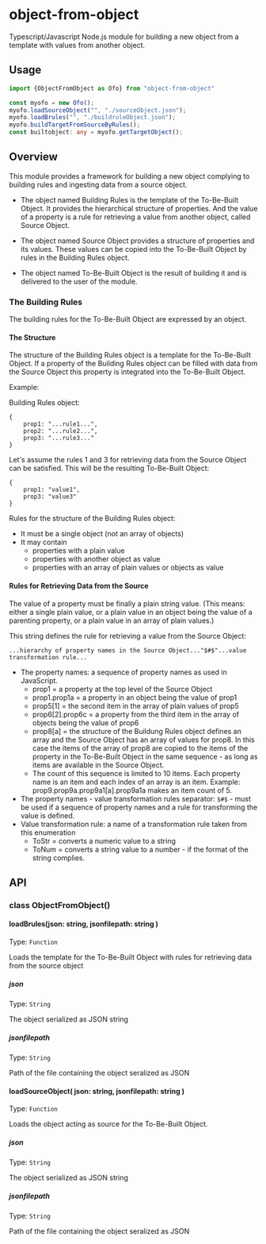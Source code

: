 # object-from-object
Typescript/Javascript Node.js module for building a new object from a template with values from another object.

## Usage

``` Typescript
import {ObjectFromObject as Ofo} from "object-from-object"

const myofo = new Ofo();
myofo.loadSourceObject("", "./sourceObject.json");
myofo.loadBrules("", "./buildruleObject.json");
myofo.buildTargetFromSourceByRules();
const builtobject: any = myofo.getTargetObject();

```

## Overview

This module provides a framework for building a new object complying to building rules and ingesting data from a source object.

* The object named Building Rules is the template of the To-Be-Built Object. It provides the hierarchical structure of properties. And the value of a property is a rule for retrieving a value from another object, called Source Object.

* The object named Source Object provides a structure of properties and its values. These values can be copied into the To-Be-Built Object by rules in the Building Rules object.

* The object named To-Be-Built Object is the result of building it and is delivered to the user of the module. 

### The Building Rules

The building rules for the To-Be-Built Object are expressed by an object.

#### The Structure

The structure of the Building Rules object is a template for the To-Be-Built Object. If a property of the Building Rules object can be filled with data from the Source Object this property is integrated into the To-Be-Built Object.
 
Example:

Building Rules object:
``` 
{
    prop1: "...rule1...",
    prop2: "...rule2...",
    prop3: "...rule3..."
}
 ```

Let's assume the rules 1 and 3 for retrieving data from the Source Object can be satisfied. This will be the resulting To-Be-Built Object:
``` 
{
    prop1: "value1",
    prop3: "value3"
}
 ```

Rules for the structure of the Building Rules object:

* It must be a single object (not an array of objects)
* It may contain
  * properties with a plain value
  * properties with another object as value
  * properties with an array of plain values or objects as value

#### Rules for Retrieving Data from the Source

The value of a property must be finally a plain string value. (This means: either a single plain value, or a plain value in an object being the value of a parenting property, or a plain value in an array of plain values.)

This string defines the rule for retrieving a value from the Source Object:

`...hierarchy of property names in the Source Object..."$#$"...value transformation rule...`
 
 * The property names: a sequence of property names as used in JavaScript.
   * prop1 = a property at the top level of the Source Object
   * prop1.prop1a = a property in an object being the value of prop1
   * prop5[1] = the second item in the array of plain values of prop5
   * prop6[2].prop6c = a property from the third item in the array of objects being the value of prop6
   * prop8[a] = the structure of the Buildung Rules object defines an array and the Source Object has an array of values for prop8. In this case the items of the array of prop8 are copied to the items of the property in the To-Be-Built Object in the same sequence - as long as items are available in the Source Object.
   * The count of this sequence is limited to 10 items. Each property name is an item and each index of an array is an item. Example: prop9.prop9a.prop9a1[a].prop9a1a makes an item count of 5.
 * The property names - value transformation rules separator: `$#$` - must be used if a sequence of property names and a rule for transforming the value is defined.
 * Value transformation rule: a name of a transformation rule taken from this enumeration
   * ToStr = converts a numeric value to a string
   * ToNum = converts a string value to a number - if the format of the string complies.
 

## API

### class ObjectFromObject()

#### loadBrules(json: string, jsonfilepath: string )

Type: `Function`

Loads the template for the To-Be-Built Object with rules for retrieving data from the source object

##### json

Type: `String`

The object serialized as JSON string

##### jsonfilepath

Type: `String`

Path of the file containing the object  seralized as JSON

#### loadSourceObject( json: string, jsonfilepath: string )

Type: `Function`

Loads the object acting as source for the To-Be-Built Object.

##### json

Type: `String`

The object serialized as JSON string

##### jsonfilepath

Type: `String`

Path of the file containing the object  seralized as JSON


